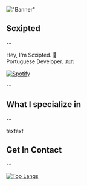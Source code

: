 !["Banner"](https://doy2mn9upadnk.cloudfront.net/uploads/default/optimized/4X/7/c/2/7c2aa4aacb769fab0f41129470ddc3807b520a51_2_690x172.png)
 
## Scxipted
--
 
Hey, I'm Scxipted. 👋  
Portuguese Developer. 🇵🇹  

[![Spotify](https://Scxipted.vercel.app/api/spotify)](https://open.spotify.com/user/Scxipted)


--
 
## What I specialize in
--
 
textext
 
## Get In Contact
--


[![Top Langs](https://github-readme-stats.vercel.app/api/top-langs/?username=anuraghazra&layout=compact)](https://github.com/anuraghazra/github-readme-stats)

